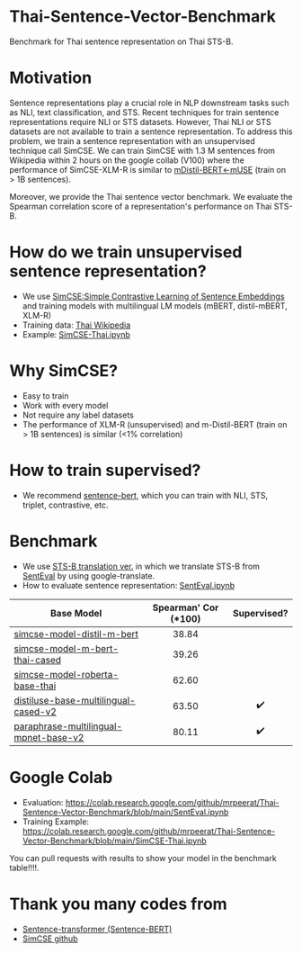 # Thai-Sentence-Vector-Benchmark
Benchmark for Thai sentence representation on Thai STS-B.

# Motivation
Sentence representations play a crucial role in NLP downstream tasks such as NLI, text classification, and STS.
Recent techniques for train sentence representations require NLI or STS datasets. 
However, Thai NLI or STS datasets are not available to train a sentence representation.
To address this problem, we train a sentence representation with an unsupervised technique call SimCSE.
We can train SimCSE with 1.3 M sentences from Wikipedia within 2 hours on the google collab (V100) where the performance of SimCSE-XLM-R is similar to [mDistil-BERT<-mUSE](https://huggingface.co/sentence-transformers/distiluse-base-multilingual-cased-v2) (train on > 1B sentences).

Moreover, we provide the Thai sentence vector benchmark. We evaluate the Spearman correlation score of a representation's performance on Thai STS-B.

# How do we train unsupervised sentence representation?
- We use [SimCSE:Simple Contrastive Learning of Sentence Embeddings](https://arxiv.org/pdf/2104.08821.pdf) and training models with multilingual LM models (mBERT, distil-mBERT, XLM-R) 
- Training data: [Thai Wikipedia](https://github.com/PyThaiNLP/ThaiWiki-clean/releases/tag/20210620?fbclid=IwAR2_CtHJ_6od9z5-0hsolwcNYJH03e5qk_XXkoxDpOQivmo8QreYFQS3JuQ)
- Example: [SimCSE-Thai.ipynb](https://github.com/mrpeerat/Thai-Sentence-Vector-Benchmark/blob/main/SimCSE-Thai.ipynb)

# Why SimCSE?
- Easy to train
- Work with every model
- Not require any label datasets
- The performance of XLM-R (unsupervised) and m-Distil-BERT (train on > 1B sentences) is similar (<1% correlation)

# How to train supervised?
- We recommend [sentence-bert](https://github.com/UKPLab/sentence-transformers), which you can train with NLI, STS, triplet, contrastive, etc.

# Benchmark
- We use [STS-B translation ver.](https://github.com/mrpeerat/Thai-Sentence-Vector-Benchmark/blob/main/sts-test_th.csv) in which we translate STS-B from [SentEval](https://github.com/facebookresearch/SentEval) by using google-translate.
- How to evaluate sentence representation: [SentEval.ipynb](https://github.com/mrpeerat/Thai-Sentence-Vector-Benchmark/blob/main/SentEval.ipynb) 

| Base Model  | Spearman' Cor (*100) | Supervised? |
| ------------- | :-------------: | :-------------: |
| [simcse-model-distil-m-bert](https://huggingface.co/mrp/simcse-model-distil-m-bert)  | 38.84  |
| [simcse-model-m-bert-thai-cased](https://huggingface.co/mrp/simcse-model-m-bert-thai-cased)  | 39.26  | 
| [simcse-model-roberta-base-thai](https://huggingface.co/mrp/simcse-model-roberta-base-thai)  | 62.60  | 
| [distiluse-base-multilingual-cased-v2](https://huggingface.co/sentence-transformers/distiluse-base-multilingual-cased-v2)  | 63.50  | :heavy_check_mark:
| [paraphrase-multilingual-mpnet-base-v2](https://huggingface.co/sentence-transformers/paraphrase-multilingual-mpnet-base-v2)  | 80.11  | :heavy_check_mark:

# Google Colab
- Evaluation: https://colab.research.google.com/github/mrpeerat/Thai-Sentence-Vector-Benchmark/blob/main/SentEval.ipynb
- Training Example: https://colab.research.google.com/github/mrpeerat/Thai-Sentence-Vector-Benchmark/blob/main/SimCSE-Thai.ipynb

You can pull requests with results to show your model in the benchmark table!!!!.

# Thank you many codes from
- [Sentence-transformer (Sentence-BERT)](https://github.com/UKPLab/sentence-transformers)
- [SimCSE github](https://github.com/princeton-nlp/SimCSE)

